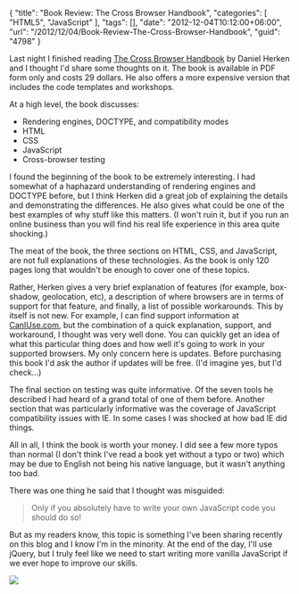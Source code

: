 {
	"title": "Book Review: The Cross Browser Handbook",
	"categories": [
		"HTML5",
		"JavaScript"
	],
	"tags": [],
	"date": "2012-12-04T10:12:00+06:00",
	"url": "/2012/12/04/Book-Review-The-Cross-Browser-Handbook",
	"guid": "4798"
}

Last night I finished reading <a href="http://crossbrowserbook.com/">The Cross Browser Handbook</a> by Daniel Herken and I thought I'd share some thoughts on it. The book is available in PDF form only and costs 29 dollars. He also offers a more expensive version that includes the code templates and workshops.
<!--more-->
At a high level, the book discusses:

<ul>
<li>Rendering engines, DOCTYPE, and compatibility modes</li>
<li>HTML</li>
<li>CSS</li>
<li>JavaScript</li>
<li>Cross-browser testing</li>
</ul>

I found the beginning of the book to be extremely interesting. I had somewhat of a haphazard understanding of rendering engines and DOCTYPE before, but I think Herken did a great job of explaining the details and demonstrating the differences. He also gives what could be one of the best examples of why stuff like this matters. (I won't ruin it, but if you run an online business than you will find his real life experience in this area quite shocking.) 

The meat of the book, the three sections on HTML, CSS, and JavaScript, are not full explanations of these technologies. As the book is only 120 pages long that wouldn't be enough to cover one of these topics. 

Rather, Herken gives a very brief explanation of features (for example, box-shadow,  geolocation, etc), a description of where browsers are in terms of support for that feature, and finally, a list of possible workarounds. This by itself is not new. For example, I can find support information at <a href="http://www.caniuse.com">CanIUse.com</a>, but the combination of a quick explanation, support, and workaround, I thought was very well done. You can quickly get an idea of what this particular thing does and how well it's going to work in your supported browsers. My only concern here is updates. Before purchasing this book I'd ask the author if updates will be free. (I'd imagine yes, but I'd check...) 

The final section on testing was quite informative. Of the seven tools he described I had heard of a grand total of one of them before. Another section that was particularly informative was the coverage of JavaScript compatibility issues with IE. In some cases I was shocked at how bad IE did things.

All in all, I think the book is worth your money. I did see a few more typos than normal (I don't think I've read a book yet without a typo or two) which may be due to English not being his native language, but it wasn't anything too bad. 

There was one thing he said that I thought was misguided:

<blockquote>
Only if you absolutely have to write your own JavaScript code you should do so!
</blockquote>

But as my readers know, this topic is something I've been sharing recently on this blog and I know I'm in the minority. At the end of the day, I'll use jQuery, but I truly feel like we need to start writing more vanilla JavaScript if we ever hope to improve our skills. 

<img src="http://www.raymondcamden.com/images/medium-book.png" />